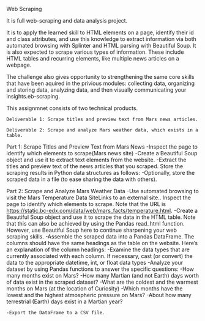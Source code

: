 Web Scraping

It is full web-scraping and data analysis project. 

It is to apply the learned skill to  HTML elements on a page, identify their id and class attributes, and use this knowledge to extract information via both automated browsing with Splinter and HTML parsing with Beautiful Soup. It is also expected to scrape various types of information. These include HTML tables and recurring elements, like multiple news articles on a webpage.

The challenge also gives opportunity to strengthening the same core skills that have been aquired in the privious modules: collecting data, organizing and storing data, analyzing data, and then visually communicating your insights.eb-scraping.

This assignmnet consists of two technical products. 

    Deliverable 1: Scrape titles and preview text from Mars news articles.

    Deliverable 2: Scrape and analyze Mars weather data, which exists in a table.

Part 1: Scrape Titles and Preview Text from Mars News
    -Inspect the page to identify which elements to scrape(Mars news site)
    -Create a Beautiful Soup object and use it to extract text elements from the website.
    -Extract the titles and preview text of the news articles that you scraped. Store the scraping results in Python data structures as follows:
    -Optionally, store the scraped data in a file (to ease sharing the data with others). 

Part 2: Scrape and Analyze Mars Weather Data
    -Use automated browsing to visit the Mars Temperature Data SiteLinks to an external site.. Inspect the page to identify which elements to scrape. Note that the URL is https://static.bc-edx.com/data/web/mars_facts/temperature.html.
    -Create a Beautiful Soup object and use it to scrape the data in the HTML table. Note that this can also be achieved by using the Pandas read_html function. However, use Beautiful Soup here to continue sharpening your web scraping skills.
    -Assemble the scraped data into a Pandas DataFrame. The columns should have the same headings as the table on the website. Here’s an explanation of the column headings:
    -Examine the data types that are currently associated with each column. If necessary, cast (or convert) the data to the appropriate datetime, int, or float data types
    -Analyze your dataset by using Pandas functions to answer the specific questions:
        -How many months exist on Mars?
        -How many Martian (and not Earth) days worth of data exist in the scraped dataset?
        -What are the coldest and the warmest months on Mars (at the location of Curiosity)
        -Which months have the lowest and the highest atmospheric pressure on Mars? 
        -About how many terrestrial (Earth) days exist in a Martian year?

    -Export the DataFrame to a CSV file.